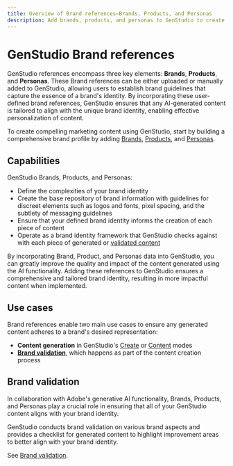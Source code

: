 ```yaml
---
title: Overview of Brand references—Brands, Products, and Personas
description: Add brands, products, and personas to GenStudio to create a comprehensive brand profile that includes all aspects of a brand's representation.
---
```


# GenStudio Brand references

GenStudio references encompass three key elements: **Brands**, **Products**, and **Personas**. These Brand references can be either uploaded or manually added to GenStudio, allowing users to establish brand guidelines that capture the essence of a brand's identity. By incorporating these user-defined brand references, GenStudio ensures that any AI-generated content is tailored to align with the unique brand identity, enabling effective personalization of content.

To create compelling marketing content using GenStudio, start by building a comprehensive brand profile by adding [Brands](/help/user-guide/references/brands.md), [Products](/help/user-guide/references/products.md), and [Personas](/help/user-guide/references/personas.md).

## Capabilities

GenStudio Brands, Products, and Personas:

* Define the complexities of your brand identity
* Create the base repository of brand information with guidelines for discreet elements such as logos and fonts, pixel spacing, and the subtlety of messaging guidelines
* Ensure that your defined brand identity informs the creation of each piece of content
* Operate as a brand identity framework that GenStudio checks against with each piece of generated or [validated content](#brand-validation)

By incorporating Brand, Product, and Personas data into GenStudio, you can greatly improve the quality and impact of the content generated using the AI functionality. Adding these references to GenStudio ensures a comprehensive and tailored brand identity, resulting in more impactful content when implemented.

## Use cases

Brand references enable two main use cases to ensure any generated content adheres to a brand's desired representation:

* **Content generation** in GenStudio's [Create](/help/user-guide/create/overview.md) or [Content](/help/user-guide/content/overview.md) modes
* [**Brand validation**](#brand-validation), which happens as part of the content creation process

<!-- ## Governance

## Limitations -->

## Brand validation

In collaboration with Adobe's generative AI functionality, Brands, Products, and Personas play a crucial role in ensuring that all of your GenStudio content aligns with your brand identity.

GenStudio conducts brand validation on various brand aspects and provides a checklist for generated content to highlight improvement areas to better align with your brand identity.

See [Brand validation](/help/user-guide/references/brand-validation.md).
<!-- ## Tutorials

See Add brand references to learn how to add brands, products, and personas to GenStudio.

## Sample guides

## Brands

## Products

## Personas -->
